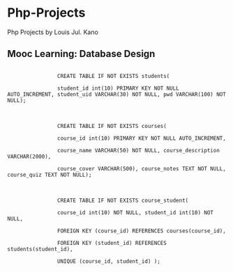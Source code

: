 # Php-Projects
Php Projects by Louis Jul. Kano

## Mooc Learning: Database Design
<code class="font2">
                CREATE TABLE IF NOT EXISTS students(<br/>
                student_id int(10) PRIMARY KEY NOT NULL AUTO_INCREMENT, student_uid VARCHAR(30) NOT NULL, pwd VARCHAR(100) NOT NULL);<br/>
</code><br/>
<code class="font2">
                CREATE TABLE IF NOT EXISTS courses(<br/>
                course_id int(10) PRIMARY KEY NOT NULL AUTO_INCREMENT, <br/>
                course_name VARCHAR(50) NOT NULL, course_description VARCHAR(2000),<br/>
                course_cover VARCHAR(500), course_notes TEXT NOT NULL, course_quiz TEXT NOT NULL);<br/>
</code><br/>
<code class="font2">
                CREATE TABLE IF NOT EXISTS course_student(<br/>
                course_id int(10) NOT NULL, student_id int(10) NOT NULL,<br/>
                FOREIGN KEY (course_id) REFERENCES courses(course_id),<br/>
                FOREIGN KEY (student_id) REFERENCES students(student_id),<br/>
                UNIQUE (course_id, student_id) );<br/>
</code>

